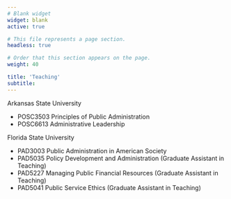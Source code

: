 ```yaml
---
# Blank widget
widget: blank
active: true

# This file represents a page section.
headless: true

# Order that this section appears on the page.
weight: 40

title: 'Teaching'
subtitle:
---
```


Arkansas State University
- POSC3503 Principles of Public Administration   
- POSC6613 Administrative Leadership

Florida State University
- PAD3003 Public Administration in American Society   
- PAD5035 Policy Development and Administration (Graduate Assistant in Teaching)
- PAD5227 Managing Public Financial Resources (Graduate Assistant in Teaching)
- PAD5041 Public Service Ethics (Graduate Assistant in Teaching)


